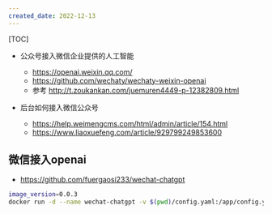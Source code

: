 ```yaml
---
created_date: 2022-12-13
---
```


[TOC]

- 公众号接入微信企业提供的人工智能

  - https://openai.weixin.qq.com/
  - https://github.com/wechaty/wechaty-weixin-openai
  - 参考 http://t.zoukankan.com/juemuren4449-p-12382809.html

- 后台如何接入微信公众号

  - https://help.weimengcms.com/html/admin/article/154.html
  - https://www.liaoxuefeng.com/article/929799249853600

## 微信接入openai

- https://github.com/fuergaosi233/wechat-chatgpt

```bash
image_version=0.0.3
docker run -d --name wechat-chatgpt -v $(pwd)/config.yaml:/app/config.yaml holegots/wechat-chatgpt:${image_version}
```

